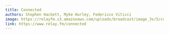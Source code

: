 ```yaml
---
title: Connected
authors: Stephen Hackett, Myke Hurley, Federicco Viticci
image: https://relayfm.s3.amazonaws.com/uploads/broadcast/image_3x/5/connected_artwork_0ecdaa3e-7019-4a34-86f7-f82d6a997144.png
link: https://www.relay.fm/connected
---
```

